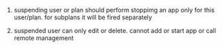 
1. suspending user or plan should perform stoppimg an app only for this user/plan.
   for subplans it will be fired separately

2. suspended user can only edit or delete. cannot add or start app or call remote management